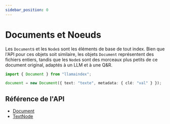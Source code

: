 ```yaml
---
sidebar_position: 0
---
```


# Documents et Noeuds

Les `Document`s et les `Node`s sont les éléments de base de tout index. Bien que l'API pour ces objets soit similaire, les objets `Document` représentent des fichiers entiers, tandis que les `Node`s sont des morceaux plus petits de ce document original, adaptés à un LLM et à une Q&R.

```typescript
import { Document } from "llamaindex";

document = new Document({ text: "texte", metadata: { clé: "val" } });
```

## Référence de l'API

- [Document](../../api/classes/Document)
- [TextNode](../../api/classes/TextNode)
